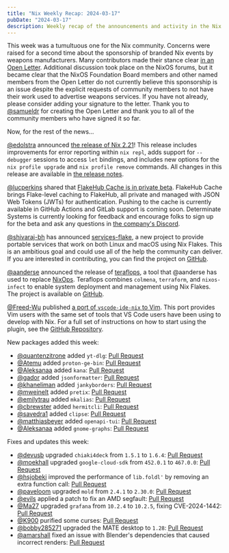 ```yaml
---
title: "Nix Weekly Recap: 2024-03-17"
pubDate: "2024-03-17"
description: Weekly recap of the announcements and activity in the Nix community and on the NixPkgs package repository.
---
```


This week was a tumultuous one for the Nix community. Concerns were raised for a second time about
the sponsorship of branded Nix events by weapons manufacturers. Many contributors made their stance
clear [in an Open Letter](https://nixos-users-against-mic-sponsorship.github.io/). Additional
discussion took place on the NixOS forums, but it became clear that the NixOS Foundation Board members
and other named members from the Open Letter do not currently believe this sponsorship is an issue despite
the explicit requests of community members to not have their work used to advertise weapons services.
If you have not already, please consider adding your signature to the letter. Thank you to
[@samueldr](https://github.com/samueldr) for creating the Open Letter and thank you to all
of the community members who have signed it so far.

Now, for the rest of the news...

[@edolstra](https://discourse.nixos.org/u/edolstra) announced [the release of Nix 2.21](https://discourse.nixos.org/t/nix-2-21-released/41300)!
This release includes improvements for error reporting within `nix repl`, adds support for `--debugger`
sessions to access `let` bindings, and includes new options for the `nix profile upgrade` and
`nix profile remove` commands. All changes in this release are available in [the release notes](https://releases.nixos.org/nix/nix-2.21.0/manual/release-notes/rl-2.21.html).

[@lucperkins](https://discourse.nixos.org/u/lucperkins) shared that [FlakeHub Cache is in private beta](https://discourse.nixos.org/t/introducing-flakehub-cache-private-beta/41382).
FlakeHub Cache brings Flake-level caching to FlakeHub, all private and managed with JSON Web Tokens (JWTs) for
authentication. Pushing to the cache is currently available in GitHub Actions and GitLab support is coming soon.
Determinate Systems is currently looking for feedback and encourage folks to sign up for the beta and ask any
questions in [the company's Discord](https://discord.gg/rCNfASmmre).

[@shivaraj-bh](https://discourse.nixos.org/u/shivaraj-bh) has announced
[services-flake](https://discourse.nixos.org/t/announcing-services-flake/41338), a new project to provide portable
services that work on both Linux and macOS using Nix Flakes. This is an ambitious goal and could use all
of the help the community can deliver. If you are interested in contributing,
you can find the project on [GitHub](https://github.com/juspay/services-flake).

[@aanderse](https://discourse.nixos.org/u/aanderse) announced the release of [teraflops](https://github.com/juspay/services-flake), a tool that @aanderse has used to replace [NixOps](https://github.com/NixOS/nixops). Teraflops
combines `colmena`, `terraform`, and `nixos-infect` to enable system deployment and management using Nix Flakes.
The project is available on [GitHub](https://github.com/aanderse/teraflops).

[@Freed-Wu](https://discourse.nixos.org/u/Freed-Wu) published
[a port of `vscode-ide-nix` to Vim](https://discourse.nixos.org/t/port-vscode-ide-nix-to-vim-by-coc-nvim/41364).
This port provides Vim users with the same set of tools that VS Code users have been using to develop with Nix.
For a full set of instructions on how to start using the plugin, see the [GitHub Repository](https://github.com/Freed-Wu/coc-nix).

New packages added this week:

- [@quantenzitrone](https://github.com/quantenzitrone) added `yt-dlg`: [Pull Request](https://github.com/NixOS/nixpkgs/pull/296530)
- [@Atemu](https://github.com/Atemu) added `proton-ge-bin`: [Pull Request](https://github.com/NixOS/nixpkgs/pull/296009)
- [@Aleksanaa](https://github.com/Aleksanaa) added `kana`: [Pull Request](https://github.com/NixOS/nixpkgs/pull/292120)
- [@gador](https://github.com/gador) added `jsonformatter`: [Pull Request](https://github.com/NixOS/nixpkgs/pull/295860)
- [@khaneliman](https://github.com/khaneliman) added `jankyborders`: [Pull Request](https://github.com/NixOS/nixpkgs/pull/268334)
- [@mweinelt](https://github.com/mweinelt) added `pretix`: [Pull Request](https://github.com/NixOS/nixpkgs/pull/296180)
- [@emilytrau](https://github.com/emilytrau) added `mkalias`: [Pull Request](https://github.com/NixOS/nixpkgs/pull/296325)
- [@cbrewster](https://github.com/cbrewster) added `hermitcli`: [Pull Request](https://github.com/NixOS/nixpkgs/pull/287322)
- [@savedra1](https://github.com/savedra1) added `clipse`: [Pull Request](https://github.com/NixOS/nixpkgs/pull/293722)
- [@matthiasbeyer](https://github.com/matthiasbeyer) added `openapi-tui`: [Pull Request](https://github.com/NixOS/nixpkgs/pull/295239)
- [@Aleksanaa](https://github.com/Aleksanaa) added `gnome-graphs`: [Pull Request](https://github.com/NixOS/nixpkgs/pull/295021)

Fixes and updates this week:

- [@devusb](https://github.com/devusb) upgraded `chiaki4deck` from `1.5.1` to `1.6.4`: [Pull Request](https://github.com/NixOS/nixpkgs/pull/292190)
- [@moekhall](https://github.com/moekhalil) upgraded `google-cloud-sdk` from `452.0.1` to `467.0.0`: [Pull Request](https://github.com/NixOS/nixpkgs/pull/294450)
- [@hsjobeki](https://github.com/hsjobeki) improved the performance of `lib.foldl'` by removing an extra function call: [Pull Request](https://github.com/NixOS/nixpkgs/pull/296272)
- [@paveloom](https://github.com/paveloom) upgraded `mold` from `2.4.1` to `2.30.0`: [Pull Request](https://github.com/NixOS/nixpkgs/pull/296422)
- [@evils](https://github.com/evils) applied a patch to fix an AMD segfault: [Pull Request](https://github.com/NixOS/nixpkgs/pull/295103)
- [@Ma27](https://github.com/Ma27) upgraded `grafana` from `10.2.4` to `10.2.5`, fixing CVE-2024-1442: [Pull Request](https://github.com/NixOS/nixpkgs/pull/296193)
- [@K900](https://github.com/K900) purified some curses: [Pull Request](https://github.com/NixOS/nixpkgs/pull/296448)
- [@bobby285271](https://github.com/bobby285271) upgraded the MATE desktop to `1.28`: [Pull Request](https://github.com/NixOS/nixpkgs/pull/289062)
- [@amarshall](https://github.com/amarshall) fixed an issue with Blender's dependencies that caused incorrect renders: [Pull Request](https://github.com/NixOS/nixpkgs/pull/295361)
